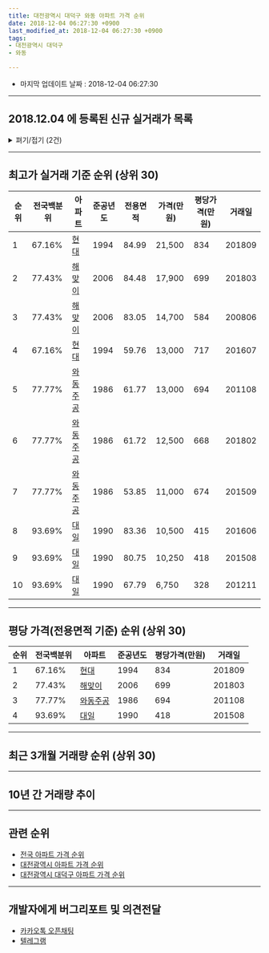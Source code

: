 ```yaml
---
title: 대전광역시 대덕구 와동 아파트 가격 순위
date: 2018-12-04 06:27:30 +0900
last_modified_at: 2018-12-04 06:27:30 +0900
tags:
- 대전광역시 대덕구
- 와동

---
```


* 마지막 업데이트 날짜 : 2018-12-04 06:27:30

---

## 2018.12.04 에 등록된 신규 실거래가 목록

<details>
<summary>펴기/접기 (2건)</summary>
<div markdown="1">

|아파트|전국백분위|준공년도|전용면적|가격(만원)|평당가격(만원)|거래일|
|---|---|---|---|---|---|---|
|[와동주공](https://search.naver.com/search.naver?query=%EB%8C%80%EC%A0%84%EA%B4%91%EC%97%AD%EC%8B%9C+%EB%8C%80%EB%8D%95%EA%B5%AC+%EC%99%80%EB%8F%99+%EC%99%80%EB%8F%99%EC%A3%BC%EA%B3%B5)|77.77%|1986|61.77|12,400|662|<span style="color:red">201811</span>|
|[현대](https://search.naver.com/search.naver?query=%EB%8C%80%EC%A0%84%EA%B4%91%EC%97%AD%EC%8B%9C+%EB%8C%80%EB%8D%95%EA%B5%AC+%EC%99%80%EB%8F%99+%ED%98%84%EB%8C%80)|67.16%|1994|84.99|17,000|660|<span style="color:red">201810</span>|


</div>
</details>

---

## 최고가 실거래 기준 순위 (상위 30)


|순위|전국백분위|아파트|준공년도|전용면적|가격(만원)|평당가격(만원)|거래일|
|---|---|---|---|---|---|---|---|
|1|67.16%|[현대](https://search.naver.com/search.naver?query=%EB%8C%80%EC%A0%84%EA%B4%91%EC%97%AD%EC%8B%9C+%EB%8C%80%EB%8D%95%EA%B5%AC+%EC%99%80%EB%8F%99+%ED%98%84%EB%8C%80)|1994|84.99|21,500|834|201809|
|2|77.43%|[해맞이](https://search.naver.com/search.naver?query=%EB%8C%80%EC%A0%84%EA%B4%91%EC%97%AD%EC%8B%9C+%EB%8C%80%EB%8D%95%EA%B5%AC+%EC%99%80%EB%8F%99+%ED%95%B4%EB%A7%9E%EC%9D%B4)|2006|84.48|17,900|699|201803|
|3|77.43%|[해맞이](https://search.naver.com/search.naver?query=%EB%8C%80%EC%A0%84%EA%B4%91%EC%97%AD%EC%8B%9C+%EB%8C%80%EB%8D%95%EA%B5%AC+%EC%99%80%EB%8F%99+%ED%95%B4%EB%A7%9E%EC%9D%B4)|2006|83.05|14,700|584|200806|
|4|67.16%|[현대](https://search.naver.com/search.naver?query=%EB%8C%80%EC%A0%84%EA%B4%91%EC%97%AD%EC%8B%9C+%EB%8C%80%EB%8D%95%EA%B5%AC+%EC%99%80%EB%8F%99+%ED%98%84%EB%8C%80)|1994|59.76|13,000|717|201607|
|5|77.77%|[와동주공](https://search.naver.com/search.naver?query=%EB%8C%80%EC%A0%84%EA%B4%91%EC%97%AD%EC%8B%9C+%EB%8C%80%EB%8D%95%EA%B5%AC+%EC%99%80%EB%8F%99+%EC%99%80%EB%8F%99%EC%A3%BC%EA%B3%B5)|1986|61.77|13,000|694|201108|
|6|77.77%|[와동주공](https://search.naver.com/search.naver?query=%EB%8C%80%EC%A0%84%EA%B4%91%EC%97%AD%EC%8B%9C+%EB%8C%80%EB%8D%95%EA%B5%AC+%EC%99%80%EB%8F%99+%EC%99%80%EB%8F%99%EC%A3%BC%EA%B3%B5)|1986|61.72|12,500|668|201802|
|7|77.77%|[와동주공](https://search.naver.com/search.naver?query=%EB%8C%80%EC%A0%84%EA%B4%91%EC%97%AD%EC%8B%9C+%EB%8C%80%EB%8D%95%EA%B5%AC+%EC%99%80%EB%8F%99+%EC%99%80%EB%8F%99%EC%A3%BC%EA%B3%B5)|1986|53.85|11,000|674|201509|
|8|93.69%|[대일](https://search.naver.com/search.naver?query=%EB%8C%80%EC%A0%84%EA%B4%91%EC%97%AD%EC%8B%9C+%EB%8C%80%EB%8D%95%EA%B5%AC+%EC%99%80%EB%8F%99+%EB%8C%80%EC%9D%BC)|1990|83.36|10,500|415|201606|
|9|93.69%|[대일](https://search.naver.com/search.naver?query=%EB%8C%80%EC%A0%84%EA%B4%91%EC%97%AD%EC%8B%9C+%EB%8C%80%EB%8D%95%EA%B5%AC+%EC%99%80%EB%8F%99+%EB%8C%80%EC%9D%BC)|1990|80.75|10,250|418|201508|
|10|93.69%|[대일](https://search.naver.com/search.naver?query=%EB%8C%80%EC%A0%84%EA%B4%91%EC%97%AD%EC%8B%9C+%EB%8C%80%EB%8D%95%EA%B5%AC+%EC%99%80%EB%8F%99+%EB%8C%80%EC%9D%BC)|1990|67.79|6,750|328|201211|


---

## 평당 가격(전용면적 기준) 순위 (상위 30)


|순위|전국백분위|아파트|준공년도|평당가격(만원)|거래일|
|---|---|---|---|---|---|
|1|67.16%|[현대](https://search.naver.com/search.naver?query=%EB%8C%80%EC%A0%84%EA%B4%91%EC%97%AD%EC%8B%9C+%EB%8C%80%EB%8D%95%EA%B5%AC+%EC%99%80%EB%8F%99+%ED%98%84%EB%8C%80)|1994|834|201809|
|2|77.43%|[해맞이](https://search.naver.com/search.naver?query=%EB%8C%80%EC%A0%84%EA%B4%91%EC%97%AD%EC%8B%9C+%EB%8C%80%EB%8D%95%EA%B5%AC+%EC%99%80%EB%8F%99+%ED%95%B4%EB%A7%9E%EC%9D%B4)|2006|699|201803|
|3|77.77%|[와동주공](https://search.naver.com/search.naver?query=%EB%8C%80%EC%A0%84%EA%B4%91%EC%97%AD%EC%8B%9C+%EB%8C%80%EB%8D%95%EA%B5%AC+%EC%99%80%EB%8F%99+%EC%99%80%EB%8F%99%EC%A3%BC%EA%B3%B5)|1986|694|201108|
|4|93.69%|[대일](https://search.naver.com/search.naver?query=%EB%8C%80%EC%A0%84%EA%B4%91%EC%97%AD%EC%8B%9C+%EB%8C%80%EB%8D%95%EA%B5%AC+%EC%99%80%EB%8F%99+%EB%8C%80%EC%9D%BC)|1990|418|201508|


---

## 최근 3개월 거래량 순위 (상위 30)


<div style="width:100%;">
    <canvas id="deal_count_ranking" height="250"></canvas>
</div>


<script>
new Chart(document.getElementById("deal_count_ranking"), {
    type: 'horizontalBar',
    data: {
        labels: ['와동주공', '현대'],
        datasets: [{
            label: '실거래 수',
            data: [8, 4],
            borderColor: "rgba(255, 0, 128, 1)",
            backgroundColor: "rgba(255, 0, 128, 0.5)",
            fill: false,
        }]
    },
    options: {
        responsive: true,
        title: {
            display: true,
            text: '최근 3개월 거래량 순위'
        },
        tooltips: {
            mode: 'index',
            intersect: false,
            callbacks: {
                title: function(tooltipItems, data) {
                    return "실거래 수:";
                },
                label: function(tooltipItem, data) {
                    return data.labels[tooltipItem.index] + ": " + tooltipItem.xLabel;
                }
            }
        },
        hover: {
            mode: 'nearest',
            intersect: true
        },
        scales: {
            xAxes: [{
                display: true,
                scaleLabel: {
                    display: true,
                    labelString: '실거래 수'
                },
                ticks: {
                    suggestedMin: 0,
                }
            }],
            yAxes: [{
                display: true,
                ticks: {
                    autoSkip: false,
                    callback: function(value, index, values) {
                        if (value.length > 15)
                            return value.substr(0, 13) + "...";
                        else
                            return value;
                    }
                },
                scaleLabel: {
                    display: false,
                }
            }]
        }
    }
});

</script>


---

## 10년 간 거래량 추이


<div style="width:100%;">
    <canvas id="deal_progress" height="250"></canvas>
</div>

<script>
new Chart(document.getElementById("deal_progress"), {
    type: 'line',
    data: {
        labels: ['200812','200901','200902','200903','200904','200905','200906','200907','200908','200909','200910','200911','200912','201001','201002','201003','201004','201005','201006','201007','201008','201009','201010','201011','201012','201101','201102','201103','201104','201105','201106','201107','201108','201109','201110','201111','201112','201201','201202','201203','201204','201205','201206','201207','201208','201209','201210','201211','201212','201301','201302','201303','201304','201305','201306','201307','201308','201309','201310','201311','201312','201401','201402','201403','201404','201405','201406','201407','201408','201409','201410','201411','201412','201501','201502','201503','201504','201505','201506','201507','201508','201509','201510','201511','201512','201601','201602','201603','201604','201605','201606','201607','201608','201609','201610','201611','201612','201701','201702','201703','201704','201705','201706','201707','201708','201709','201710','201711','201712','201801','201802','201803','201804','201805','201806','201807','201808','201809','201810','201811','201812'],
        datasets: [{
            label: '실거래 수',
            pointRadius: 1,
            data: [1, 8, 9, 12, 9, 16, 7, 8, 17, 16, 8, 9, 7, 6, 12, 18, 17, 6, 11, 9, 6, 9, 18, 9, 12, 10, 14, 18, 14, 12, 8, 9, 10, 8, 8, 7, 5, 9, 6, 4, 5, 5, 9, 1, 5, 4, 8, 7, 3, 11, 6, 14, 9, 9, 6, 4, 5, 7, 6, 8, 1, 5, 11, 10, 9, 10, 3, 16, 10, 3, 5, 4, 4, 12, 8, 13, 11, 7, 9, 8, 6, 13, 11, 5, 4, 11, 4, 6, 8, 8, 6, 10, 8, 8, 8, 3, 2, 2, 24, 14, 8, 12, 4, 17, 12, 7, 8, 5, 3, 11, 13, 11, 9, 7, 7, 3, 3, 5, 7, 5, 0],
            borderColor: "rgba(255, 201, 14, 1)",
            backgroundColor: "rgba(255, 201, 14, 0.5)",
            fill: true,
        }]
    },
    options: {
        responsive: true,
        title: {
            display: true,
            text: '10년간 거래량 추이'
        },
        tooltips: {
            mode: 'index',
            intersect: false,
        },
        hover: {
            mode: 'nearest',
            intersect: true
        },
        scales: {
            xAxes: [{
                display: true,
                scaleLabel: {
                    display: true,
                    labelString: '년/월'
                }
            }],
            yAxes: [{
                display: true,
                ticks: {
                    suggestedMin: 0,
                },
                scaleLabel: {
                    display: true,
                    labelString: '실거래 수'
                }
            }]
        }
    }
});

</script>


---

## 관련 순위

- [전국 아파트 가격 순위](https://inasie.github.io/apt-ranking/전국)
- [대전광역시 아파트 가격 순위](https://inasie.github.io/apt-ranking/대전광역시)
- [대전광역시 대덕구 아파트 가격 순위](https://inasie.github.io/apt-ranking/대전광역시-대덕구)


---

## 개발자에게 버그리포트 및 의견전달

- [카카오톡 오픈채팅](https://open.kakao.com/o/gLJUAP4)
- [텔레그램](https://t.me/inasie)


